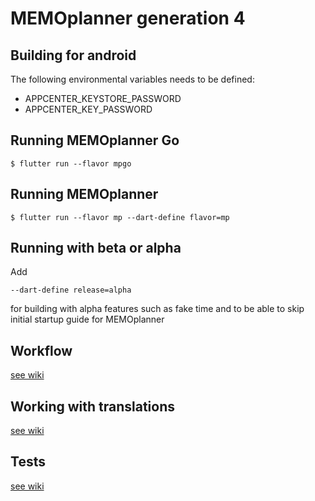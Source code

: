 # MEMOplanner generation 4

## Building for android

The following environmental variables needs to be defined:

- APPCENTER_KEYSTORE_PASSWORD
- APPCENTER_KEY_PASSWORD

## Running MEMOplanner Go

`$ flutter run --flavor mpgo`

## Running MEMOplanner

`$ flutter run --flavor mp --dart-define flavor=mp`

## Running with beta or alpha

Add

`--dart-define release=alpha`

for building with alpha features such as fake time and to be able to skip initial startup guide for MEMOplanner

## Workflow

[see wiki](https://github.com/abilia/seagull/wiki/Work-flow)

## Working with translations

[see wiki](https://github.com/abilia/seagull/wiki/Translations)

## Tests

[see wiki](https://github.com/abilia/seagull/wiki/Tests)
